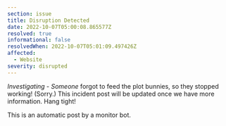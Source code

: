 ```yaml
---
section: issue
title: Disruption Detected
date: 2022-10-07T05:00:08.865577Z
resolved: true
informational: false
resolvedWhen: 2022-10-07T05:01:09.497426Z
affected:
  - Website
severity: disrupted
---
```

*Investigating* - _Someone_ forgot to feed the plot bunnies, so they stopped working! (Sorry.) This incident post will be updated once we have more information. Hang tight!

This is an automatic post by a monitor bot.
        